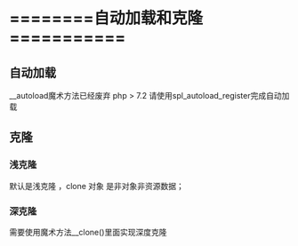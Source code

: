 # ========自动加载和克隆===========
## 自动加载
__autoload魔术方法已经废弃 php > 7.2
请使用spl_autoload_register完成自动加载
## 克隆
### 浅克隆
默认是浅克隆 ，clone 对象 是非对象非资源数据；
### 深克隆
需要使用魔术方法__clone()里面实现深度克隆